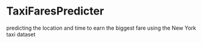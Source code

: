 # TaxiFaresPredicter
predicting the location and time to earn the biggest fare using the New York taxi dataset
